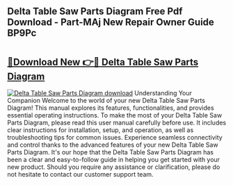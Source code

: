 ## Delta Table Saw Parts Diagram Free Pdf Download - Part-MAj New Repair Owner Guide BP9Pc

# <h2><a href="http://dfhihv.blite.top/?on=Delta+Table+Saw+Parts+Diagram">🔗Download New 👉🔴 Delta Table Saw Parts Diagram</a></h2>

[![Delta Table Saw Parts Diagram download](https://i.imgur.com/lujVjoI.png)](http://dfhihv.blite.top/?on=Delta+Table+Saw+Parts+Diagram)
Understanding Your Companion Welcome to the world of your new Delta Table Saw Parts Diagram! This manual explores its features, functionalities, and provides essential operating instructions. To make the most of your Delta Table Saw Parts Diagram, please read this user manual carefully before use. It includes clear instructions for installation, setup, and operation, as well as troubleshooting tips for common issues. Experience seamless connectivity and control thanks to the advanced features of your new Delta Table Saw Parts Diagram. It's our hope that the Delta Table Saw Parts Diagram has been a clear and easy-to-follow guide in helping you get started with your new product. Should you require any assistance or clarification, please do not hesitate to contact our customer support team.
